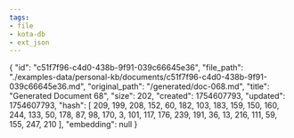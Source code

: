 ```yaml
---
tags:
- file
- kota-db
- ext_json
---
```

{
  "id": "c51f7f96-c4d0-438b-9f91-039c66645e36",
  "file_path": "./examples-data/personal-kb/documents/c51f7f96-c4d0-438b-9f91-039c66645e36.md",
  "original_path": "/generated/doc-068.md",
  "title": "Generated Document 68",
  "size": 202,
  "created": 1754607793,
  "updated": 1754607793,
  "hash": [
    209,
    199,
    208,
    152,
    60,
    182,
    103,
    183,
    159,
    150,
    160,
    244,
    133,
    50,
    178,
    87,
    98,
    170,
    3,
    101,
    117,
    176,
    239,
    191,
    36,
    13,
    216,
    111,
    59,
    155,
    247,
    210
  ],
  "embedding": null
}